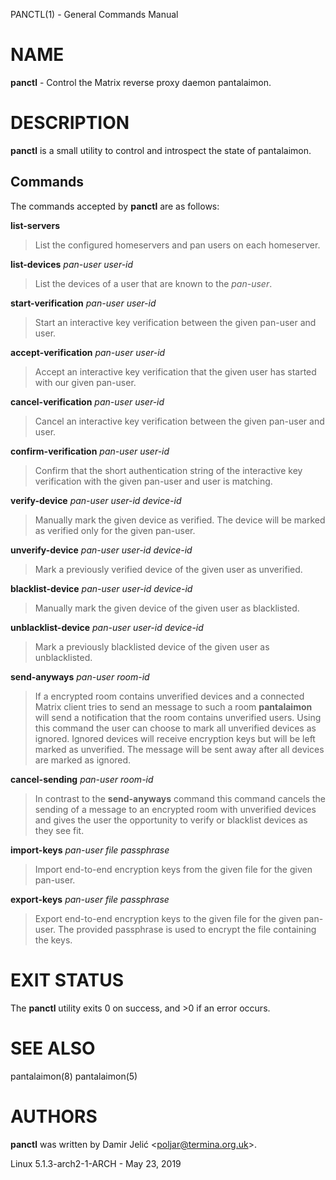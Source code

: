 PANCTL(1) - General Commands Manual

# NAME

**panctl** - Control the Matrix reverse proxy daemon pantalaimon.

# DESCRIPTION

**panctl**
is a small utility to control and introspect the state of pantalaimon.

## Commands

The commands accepted by
**panctl**
are as follows:

**list-servers**

> List the configured homeservers and pan users on each homeserver.

**list-devices** *pan-user* *user-id*

> List the devices of a user that are known to the
> *pan-user*.

**start-verification** *pan-user* *user-id*

> Start an interactive key verification between the given pan-user and user.

**accept-verification** *pan-user* *user-id*

> Accept an interactive key verification that the given user has started with our
> given pan-user.

**cancel-verification** *pan-user* *user-id*

> Cancel an interactive key verification between the given pan-user and user.

**confirm-verification** *pan-user* *user-id*

> Confirm that the short authentication string of the interactive key verification
> with the given pan-user and user is matching.

**verify-device** *pan-user* *user-id* *device-id*

> Manually mark the given device as verified. The device will be marked as verified
> only for the given pan-user.

**unverify-device** *pan-user* *user-id* *device-id*

> Mark a previously verified device of the given user as unverified.

**blacklist-device** *pan-user* *user-id* *device-id*

> Manually mark the given device of the given user as blacklisted.

**unblacklist-device** *pan-user* *user-id* *device-id*

> Mark a previously blacklisted device of the given user as unblacklisted.

**send-anyways** *pan-user* *room-id*

> If a encrypted room contains unverified devices and a connected Matrix client
> tries to send an message to such a room
> **pantalaimon**
> will send a notification that the room contains unverified users. Using this
> command the user can choose to mark all unverified devices as ignored. Ignored
> devices will receive encryption keys but will be left marked as unverified.
> The message will be sent away after all devices are marked as ignored.

**cancel-sending** *pan-user* *room-id*

> In contrast to the
> **send-anyways**
> command this command cancels the sending of a message to an encrypted room with
> unverified devices and gives the user the opportunity to verify or blacklist
> devices as they see fit.

**import-keys** *pan-user* *file* *passphrase*

> Import end-to-end encryption keys from the given file for the given pan-user.

**export-keys** *pan-user* *file* *passphrase*

> Export end-to-end encryption keys to the given file for the given pan-user. The
> provided passphrase is used to encrypt the file containing the keys.

# EXIT STATUS

The **panctl** utility exits&#160;0 on success, and&#160;&gt;0 if an error occurs.

# SEE ALSO

pantalaimon(8)
pantalaimon(5)

# AUTHORS

**panctl**
was written by
Damir Jeli&#263; &lt;[poljar@termina.org.uk](mailto:poljar@termina.org.uk)&gt;.

Linux 5.1.3-arch2-1-ARCH - May 23, 2019
